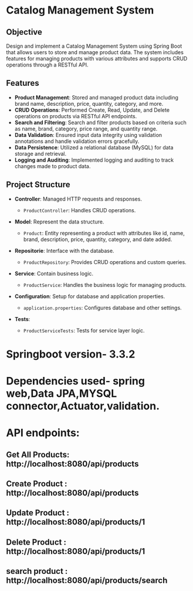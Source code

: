 # Catalog Management System

## Objective

Design and implement a Catalog Management System using Spring Boot that allows users to store and manage product data. The system includes features for managing products with various attributes and supports CRUD operations through a RESTful API.

## Features

- **Product Management**: Stored and managed product data including brand name, description, price, quantity, category, and more.
- **CRUD Operations**: Performed Create, Read, Update, and Delete operations on products via RESTful API endpoints.
- **Search and Filtering**: Search and filter products based on criteria such as name, brand, category, price range, and quantity range.
- **Data Validation**: Ensured input data integrity using validation annotations and handle validation errors gracefully.
- **Data Persistence**: Utilized a relational database (MySQL) for data storage and retrieval.
- **Logging and Auditing**: Implemented logging and auditing to track changes made to product data.
## Project Structure

- **Controller**: Managed HTTP requests and responses.
  - `ProductController`: Handles CRUD operations.

- **Model**: Represent the data structure.
  - `Product`: Entity representing a product with attributes like id, name, brand, description, price, quantity, category, and date added.

- **Repositorie**: Interface with the database.
  - `ProductRepository`: Provides CRUD operations and custom queries.

- **Service**: Contain business logic.
  - `ProductService`: Handles the business logic for managing products.

- **Configuration**: Setup for database and application properties.
  - `application.properties`: Configures database and other settings.

- **Tests**: 
  - `ProductServiceTests`: Tests for service layer logic.
 
# Springboot version- 3.3.2
# Dependencies used- spring web,Data JPA,MYSQL connector,Actuator,validation.

# API endpoints:
## Get All Products: http://localhost:8080/api/products
## Create Product : http://localhost:8080/api/products
## Update Product : http://localhost:8080/api/products/1
##  Delete Product : http://localhost:8080/api/products/1
## search product : http://localhost:8080/api/products/search
